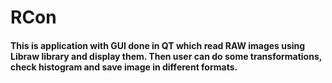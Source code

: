 # RCon
#### This is application with GUI done in QT which read RAW images using Libraw library and display them. Then user can do some transformations, check histogram and save image in different formats.
